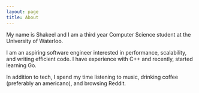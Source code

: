 ```yaml
---
layout: page
title: About
---
```


My name is Shakeel and I am a third year Computer Science student at the University of Waterloo.

I am an aspiring software engineer interested in performance, scalability, and writing efficient code. I have experience with C++ and recently, started learning Go.

In addition to tech, I spend my time listening to music, drinking coffee (preferably an americano), and browsing Reddit.
